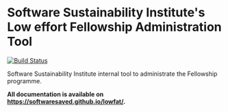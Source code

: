 # Software Sustainability Institute's Low effort Fellowship Administration Tool

[![Build Status](https://travis-ci.org/softwaresaved/lowfat.svg?branch=master)](https://travis-ci.org/softwaresaved/lowfat)

Software Sustainability Institute internal tool to administrate the Fellowship
programme.

**All documentation is available on https://softwaresaved.github.io/lowfat/.**
